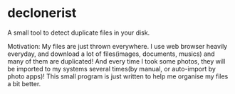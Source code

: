 declonerist
===========

A small tool to detect duplicate files in your disk.


Motivation: 
My files are just thrown everywhere. 
I use web browser heavily everyday, and download a lot of files(images, documents, musics) and many of them are duplicated!
And every time I took some photos, they will be imported to my systems several times(by manual, or auto-import by photo apps)!
This small program is just written to help me organise my files a bit better.

